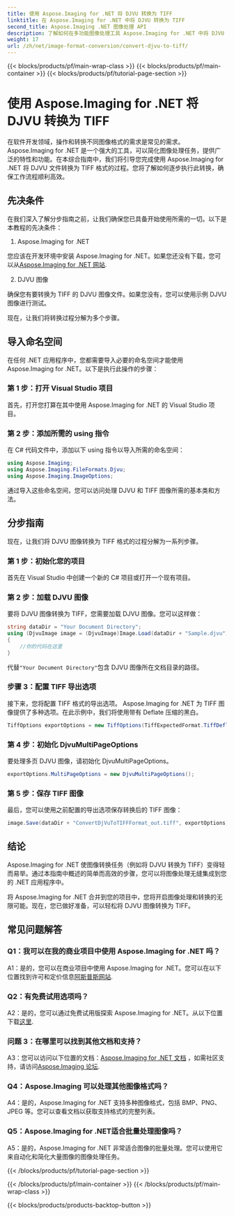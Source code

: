 ```yaml
---
title: 使用 Aspose.Imaging for .NET 将 DJVU 转换为 TIFF
linktitle: 在 Aspose.Imaging for .NET 中将 DJVU 转换为 TIFF
second_title: Aspose.Imaging .NET 图像处理 API
description: 了解如何在多功能图像处理工具 Aspose.Imaging for .NET 中将 DJVU 转换为 TIFF。让您的图像转换任务变得更加轻松。
weight: 17
url: /zh/net/image-format-conversion/convert-djvu-to-tiff/
---
```


{{< blocks/products/pf/main-wrap-class >}}
{{< blocks/products/pf/main-container >}}
{{< blocks/products/pf/tutorial-page-section >}}

# 使用 Aspose.Imaging for .NET 将 DJVU 转换为 TIFF

在软件开发领域，操作和转换不同图像格式的需求是常见的需求。 Aspose.Imaging for .NET 是一个强大的工具，可以简化图像处理任务，提供广泛的特性和功能。在本综合指南中，我们将引导您完成使用 Aspose.Imaging for .NET 将 DJVU 文件转换为 TIFF 格式的过程。您将了解如何逐步执行此转换，确保工作流程顺利高效。

## 先决条件

在我们深入了解分步指南之前，让我们确保您已具备开始使用所需的一切。以下是本教程的先决条件：

1. Aspose.Imaging for .NET

您应该在开发环境中安装 Aspose.Imaging for .NET。如果您还没有下载，您可以从[Aspose.Imaging for .NET 网站](https://releases.aspose.com/imaging/net/).

2. DJVU 图像

确保您有要转换为 TIFF 的 DJVU 图像文件。如果您没有，您可以使用示例 DJVU 图像进行测试。

现在，让我们将转换过程分解为多个步骤。

## 导入命名空间

在任何 .NET 应用程序中，您都需要导入必要的命名空间才能使用 Aspose.Imaging for .NET。以下是执行此操作的步骤：

### 第 1 步：打开 Visual Studio 项目

首先，打开您打算在其中使用 Aspose.Imaging for .NET 的 Visual Studio 项目。

### 第 2 步：添加所需的 using 指令

在 C# 代码文件中，添加以下 using 指令以导入所需的命名空间：

```csharp
using Aspose.Imaging;
using Aspose.Imaging.FileFormats.Djvu;
using Aspose.Imaging.ImageOptions;
```

通过导入这些命名空间，您可以访问处理 DJVU 和 TIFF 图像所需的基本类和方法。

## 分步指南

现在，让我们将 DJVU 图像转换为 TIFF 格式的过程分解为一系列步骤。

### 第 1 步：初始化您的项目

首先在 Visual Studio 中创建一个新的 C# 项目或打开一个现有项目。

### 第 2 步：加载 DJVU 图像

要将 DJVU 图像转换为 TIFF，您需要加载 DJVU 图像。您可以这样做：

```csharp
string dataDir = "Your Document Directory";
using (DjvuImage image = (DjvuImage)Image.Load(dataDir + "Sample.djvu"))
{
    //你的代码在这里
}
```

代替`"Your Document Directory"`包含 DJVU 图像所在文档目录的路径。

### 步骤 3：配置 TIFF 导出选项

接下来，您将配置 TIFF 格式的导出选项。 Aspose.Imaging for .NET 为 TIFF 图像提供了多种选项。在此示例中，我们将使用带有 Deflate 压缩的黑白。

```csharp
TiffOptions exportOptions = new TiffOptions(TiffExpectedFormat.TiffDeflateBw);
```

### 第 4 步：初始化 DjvuMultiPageOptions

要处理多页 DJVU 图像，请初始化 DjvuMultiPageOptions。

```csharp
exportOptions.MultiPageOptions = new DjvuMultiPageOptions();
```

### 第 5 步：保存 TIFF 图像

最后，您可以使用之前配置的导出选项保存转换后的 TIFF 图像：

```csharp
image.Save(dataDir + "ConvertDjVuToTIFFFormat_out.tiff", exportOptions);
```

## 结论

Aspose.Imaging for .NET 使图像转换任务（例如将 DJVU 转换为 TIFF）变得轻而易举。通过本指南中概述的简单而高效的步骤，您可以将图像处理无缝集成到您的 .NET 应用程序中。

将 Aspose.Imaging for .NET 合并到您的项目中，您将开启图像处理和转换的无限可能。现在，您已做好准备，可以轻松将 DJVU 图像转换为 TIFF。

## 常见问题解答

### Q1：我可以在我的商业项目中使用 Aspose.Imaging for .NET 吗？

A1：是的，您可以在商业项目中使用 Aspose.Imaging for .NET。您可以在以下位置找到许可和定价信息[阿斯普斯网站](https://purchase.aspose.com/buy).

### Q2：有免费试用选项吗？

 A2：是的，您可以通过免费试用版探索 Aspose.Imaging for .NET。从以下位置下载[这里](https://releases.aspose.com/).

### 问题 3：在哪里可以找到其他文档和支持？

 A3：您可以访问以下位置的文档：[Aspose.Imaging for .NET 文档](https://reference.aspose.com/imaging/net/) ，如需社区支持，请访问[Aspose.Imaging 论坛](https://forum.aspose.com/).

### Q4：Aspose.Imaging 可以处理其他图像格式吗？

A4：是的，Aspose.Imaging for .NET 支持多种图像格式，包括 BMP、PNG、JPEG 等。您可以查看文档以获取支持格式的完整列表。

### Q5：Aspose.Imaging for .NET适合批量处理图像吗？

A5：是的，Aspose.Imaging for .NET 非常适合图像的批量处理。您可以使用它来自动化和简化大量图像的图像处理任务。

{{< /blocks/products/pf/tutorial-page-section >}}

{{< /blocks/products/pf/main-container >}}
{{< /blocks/products/pf/main-wrap-class >}}

{{< blocks/products/products-backtop-button >}}
